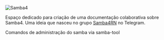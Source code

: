 ![Samba4](https://www.tranquil.it/website/image/ir.attachment/15092_8cef635/datas)

Espaço dedicado para criação de uma documentação colaborativa sobre Samba4. Uma ideia que nasceu no grupo [Samba4RN](https://t.me/Samba4BR "Grupo de discussão sobre Samba4 no Telegram") no Telegram.

Comandos de administração do samba via samba-tool
